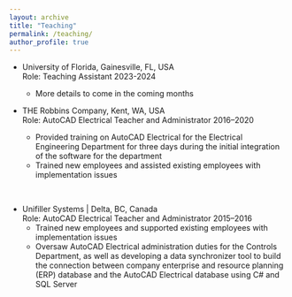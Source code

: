 ```yaml
---
layout: archive
title: "Teaching"
permalink: /teaching/
author_profile: true
---
```


* University of Florida, Gainesville, FL, USA <br/>
Role: Teaching Assistant 2023-2024	<br/>
  - More details to come in the coming months

* THE Robbins Company, Kent, WA, USA <br/> 
Role: AutoCAD Electrical Teacher and Administrator	2016–2020<br/> 
  - Provided training on AutoCAD Electrical for the Electrical Engineering Department for three days during the initial integration of the software for the department <br/> 
  - Trained new employees and assisted existing employees with implementation issues <br/> 
<br/>

* Unifiller Systems | Delta, BC, Canada <br/>
Role: AutoCAD Electrical Teacher and Administrator	2015–2016 <br/> 
  - Trained new employees and supported existing employees with implementation issues<br/> 
  - Oversaw AutoCAD Electrical administration duties for the Controls Department, as well as developing a data synchronizer tool to build the connection between company enterprise and resource planning (ERP) database and the AutoCAD Electrical database using C# and SQL Server <br/>
